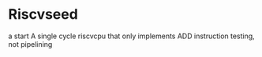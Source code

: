 # Riscvseed
a start
A single cycle riscvcpu that only implements ADD instruction testing, not pipelining
